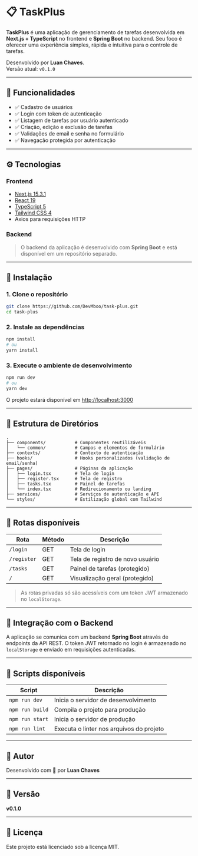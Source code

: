 # 📋 TaskPlus

**TaskPlus** é uma aplicação de gerenciamento de tarefas desenvolvida em **Next.js + TypeScript** no frontend e **Spring Boot** no backend. Seu foco é oferecer uma experiência simples, rápida e intuitiva para o controle de tarefas.

Desenvolvido por **Luan Chaves**.  
Versão atual: `v0.1.0`

---

## 🚀 Funcionalidades

- ✅ Cadastro de usuários
- ✅ Login com token de autenticação
- ✅ Listagem de tarefas por usuário autenticado
- ✅ Criação, edição e exclusão de tarefas
- ✅ Validações de email e senha no formulário
- ✅ Navegação protegida por autenticação

---

## ⚙️ Tecnologias

### Frontend

- [Next.js 15.3.1](https://nextjs.org/)
- [React 19](https://reactjs.org/)
- [TypeScript 5](https://www.typescriptlang.org/)
- [Tailwind CSS 4](https://tailwindcss.com/)
- Axios para requisições HTTP

### Backend

> O backend da aplicação é desenvolvido com **Spring Boot** e está disponível em um repositório separado.

---

## 📂 Instalação

### 1. Clone o repositório

```bash
git clone https://github.com/DevMboo/task-plus.git
cd task-plus
````

### 2. Instale as dependências

```bash
npm install
# ou
yarn install
```

### 3. Execute o ambiente de desenvolvimento

```bash
npm run dev
# ou
yarn dev
```

O projeto estará disponível em [http://localhost:3000](http://localhost:3000)

---

## 📌 Estrutura de Diretórios

```
.
├── components/           # Componentes reutilizáveis
│   └── common/           # Campos e elementos de formulário
├── contexts/             # Contexto de autenticação
├── hooks/                # Hooks personalizados (validação de email/senha)
├── pages/                # Páginas da aplicação
│   ├── login.tsx         # Tela de login
│   ├── register.tsx      # Tela de registro
│   ├── tasks.tsx         # Painel de tarefas
│   └── index.tsx         # Redirecionamento ou landing
├── services/             # Serviços de autenticação e API
└── styles/               # Estilização global com Tailwind
```

---

## 🔐 Rotas disponíveis

| Rota        | Método | Descrição                        |
| ----------- | ------ | -------------------------------- |
| `/login`    | GET    | Tela de login                    |
| `/register` | GET    | Tela de registro de novo usuário |
| `/tasks`    | GET    | Painel de tarefas (protegido)    |
| `/`    | GET    | Visualização geral (protegido)   |

> As rotas privadas só são acessíveis com um token JWT armazenado no `localStorage`.

---

## 🔗 Integração com o Backend

A aplicação se comunica com um backend **Spring Boot** através de endpoints da API REST. O token JWT retornado no login é armazenado no `localStorage` e enviado em requisições autenticadas.

---

## 🧪 Scripts disponíveis

| Script          | Descrição                                |
| --------------- | ---------------------------------------- |
| `npm run dev`   | Inicia o servidor de desenvolvimento     |
| `npm run build` | Compila o projeto para produção          |
| `npm run start` | Inicia o servidor de produção            |
| `npm run lint`  | Executa o linter nos arquivos do projeto |

---

## 👤 Autor

Desenvolvido com 💜 por **Luan Chaves**

---

## 📌 Versão

**v0.1.0**

---

## 📄 Licença

Este projeto está licenciado sob a licença MIT.

```
